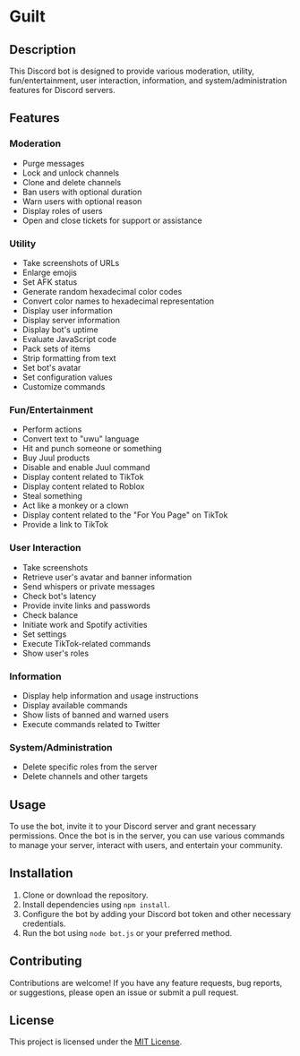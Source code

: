 # Guilt

## Description

This Discord bot is designed to provide various moderation, utility, fun/entertainment, user interaction, information, and system/administration features for Discord servers.

## Features

### Moderation
- Purge messages
- Lock and unlock channels
- Clone and delete channels
- Ban users with optional duration
- Warn users with optional reason
- Display roles of users
- Open and close tickets for support or assistance

### Utility
- Take screenshots of URLs
- Enlarge emojis
- Set AFK status
- Generate random hexadecimal color codes
- Convert color names to hexadecimal representation
- Display user information
- Display server information
- Display bot's uptime
- Evaluate JavaScript code
- Pack sets of items
- Strip formatting from text
- Set bot's avatar
- Set configuration values
- Customize commands

### Fun/Entertainment
- Perform actions
- Convert text to "uwu" language
- Hit and punch someone or something
- Buy Juul products
- Disable and enable Juul command
- Display content related to TikTok
- Display content related to Roblox
- Steal something
- Act like a monkey or a clown
- Display content related to the "For You Page" on TikTok
- Provide a link to TikTok

### User Interaction
- Take screenshots
- Retrieve user's avatar and banner information
- Send whispers or private messages
- Check bot's latency
- Provide invite links and passwords
- Check balance
- Initiate work and Spotify activities
- Set settings
- Execute TikTok-related commands
- Show user's roles

### Information
- Display help information and usage instructions
- Display available commands
- Show lists of banned and warned users
- Execute commands related to Twitter

### System/Administration
- Delete specific roles from the server
- Delete channels and other targets

## Usage

To use the bot, invite it to your Discord server and grant necessary permissions. Once the bot is in the server, you can use various commands to manage your server, interact with users, and entertain your community.

## Installation

1. Clone or download the repository.
2. Install dependencies using `npm install`.
3. Configure the bot by adding your Discord bot token and other necessary credentials.
4. Run the bot using `node bot.js` or your preferred method.

## Contributing

Contributions are welcome! If you have any feature requests, bug reports, or suggestions, please open an issue or submit a pull request.

## License

This project is licensed under the [MIT License](LICENSE).
